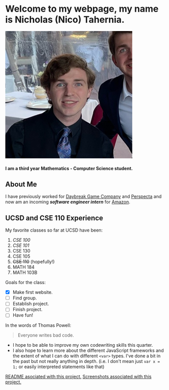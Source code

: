 # Welcome to my webpage, my name is Nicholas (Nico) Tahernia.

![Photo of me](head-shot.jpeg)

#### I am a third year Mathematics - Computer Science student. 

About Me
----------------------

I have previously worked for [Daybreak Game Company](https://www.daybreakgames.com/home) and [Perspecta](https://perspecta.com/) and now am an incoming ***software engineer intern*** for [Amazon](https://www.amazon.com/).

UCSD and CSE 110 Experience
----------------------

My favorite classes so far at UCSD have been:
1. *CSE 100*
2. *CSE 101*
3. CSE 130
4. CSE 105
5. ~~CSE 110~~ (hopefully!)
6. MATH 184
7. MATH 103B

Goals for the class:
- [X] Make first website.
- [ ] Find group.
- [ ] Establish project.
- [ ] Finish project.
- [ ] Have fun!

In the words of Thomas Powell:
> Everyone writes bad code.

- I hope to be able to improve my own codewriting skills this quarter.
- I also hope to learn more about the different JavaScript frameworks and the extent of what I can do with different `<var>` types. I've done a bit in the past but not really anything in depth. (i.e. I don't mean just `var x = 1;` or easily interpreted statements like that)

[README asociated with this project.](README.md)
[Screenshots associated with this project.](/screenshots)
